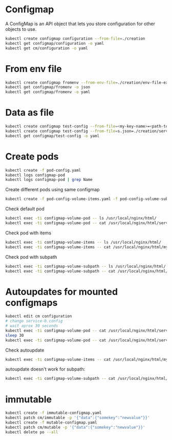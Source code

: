 # Configmap
A ConfigMap is an API object that lets you store configuration for other objects to use.

```sh
kubectl create configmap configuration --from-file=./creation
kubectl get configmap/configuration -o yaml
kubectl get cm/configuration -o yaml
```

# From env file
```sh
kubectl create configmap fromenv --from-env-file=./creation/env-file-example
kubectl get configmap/fromenv -o json
kubectl get configmap/fromenv -o yaml
```
# Data as file

```sh
kubectl create configmap test-config --from-file=<my-key-name>=<path-to-file>
kubectl create configmap test-config --from-file=s.json=./creation/service.json
kubectl get configmap/test-config -o yaml
```
# Create pods

```sh
kubectl create -f pod-config.yaml
kubectl logs configmap-pod
kubectl logs configmap-pod | grep Name
```

Create different pods using same configmap
```sh
kubectl create -f pod-config-volume-items.yaml -f pod-config-volume-subpath.yaml -f pod-config-volume.yaml
```

Check default pod
```sh
kubectl exec -ti configmap-volume-pod -- ls /usr/local/nginx/html/
kubectl exec -ti configmap-volume-pod -- cat /usr/local/nginx/html/service-b.config
```

Check pod with items
```sh
kubectl exec -ti configmap-volume-items -- ls /usr/local/nginx/html/
kubectl exec -ti configmap-volume-items -- cat /usr/local/nginx/html/myconfig
```

Check pod with subpath
```sh
kubectl exec -ti configmap-volume-subpath -- ls /usr/local/nginx/html/
kubectl exec -ti configmap-volume-subpath -- cat /usr/local/nginx/html/service-b.config
```

# Autoupdates for mounted configmaps
```sh
kubectl edit cm configuration
# change service-b.config
# wait aprox 30 seconds
kubectl exec -ti configmap-volume-pod -- cat /usr/local/nginx/html/service-b.config
sleep 30
kubectl exec -ti configmap-volume-pod -- cat /usr/local/nginx/html/service-b.config
```

Check autoupdate
```sh
kubectl exec -ti configmap-volume-items -- cat /usr/local/nginx/html/myconfig
```

autoupdate doesn't work for subpath:
```sh
kubectl exec -ti configmap-volume-subpath -- cat /usr/local/nginx/html/service-b.config
```

# immutable

```sh
kubectl create -f immutable-configmap.yaml
kubectl patch cm/immutable -p '{"data":{"somekey":"newvalue"}}'
kubectl create -f mutable-configmap.yaml
kubectl patch cm/mutable -p '{"data":{"somekey":"newvalue"}}'
kubectl delete po --all
```